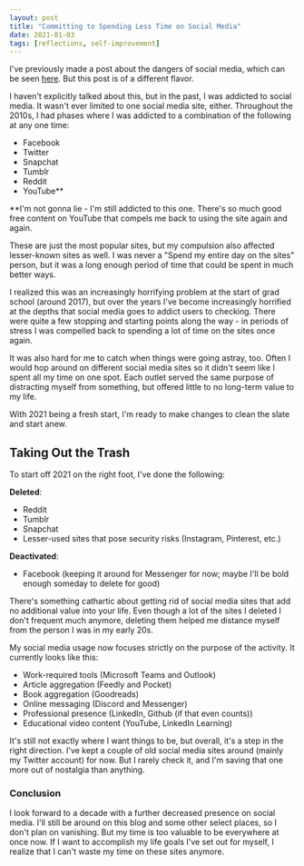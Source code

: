 ```yaml
---
layout: post
title: "Committing to Spending Less Time on Social Media"
date: 2021-01-03
tags: [reflections, self-improvement] 
---
```


I've previously made a post about the dangers of social media, which can be seen [here](https://amanda-park.github.io/2020/07/24/social-media.html). But this post is of a different flavor.

I haven't explicitly talked about this, but in the past, I was addicted to social media. It wasn't ever limited to one social media site, either. Throughout the 2010s, I had phases where I was addicted to a combination of the following at any one time:

* Facebook
* Twitter
* Snapchat
* Tumblr
* Reddit
* YouTube** 

**I'm not gonna lie - I'm still addicted to this one. There's so much good free content on YouTube that compels me back to using the site again and again.

These are just the most popular sites, but my compulsion also affected lesser-known sites as well. I was never a "Spend my entire day on the sites" person, but it was a long enough period of time that could be spent in much better ways. 

I realized this was an increasingly horrifying problem at the start of grad school (around 2017), but over the years I've become increasingly horrified at the depths that social media goes to addict users to checking. There were quite a few stopping and starting points along the way - in periods of stress I was compelled back to spending a lot of time on the sites once again.

It was also hard for me to catch when things were going astray, too. Often I would hop around on different social media sites so it didn't seem like I spent all my time on one spot. Each outlet served the same purpose of distracting myself from something, but offered little to no long-term value to my life.

With 2021 being a fresh start, I'm ready to make changes to clean the slate and start anew.

## Taking Out the Trash

To start off 2021 on the right foot, I've done the following:

**Deleted**:

* Reddit
* Tumblr
* Snapchat
* Lesser-used sites that pose security risks (Instagram, Pinterest, etc.)

**Deactivated**:

* Facebook (keeping it around for Messenger for now; maybe I'll be bold enough someday to delete for good)

There's something cathartic about getting rid of social media sites that add no additional value into your life. Even though a lot of the sites I deleted I don't frequent much anymore, deleting them helped me distance myself from the person I was in my early 20s.

My social media usage now focuses strictly on the purpose of the activity. It currently looks like this:

* Work-required tools (Microsoft Teams and Outlook)
* Article aggregation (Feedly and Pocket)
* Book aggregation (Goodreads)
* Online messaging (Discord and Messenger)
* Professional presence (LinkedIn, Github (if that even counts))
* Educational video content (YouTube, LinkedIn Learning)

It's still not exactly where I want things to be, but overall, it's a step in the right direction. I've kept a couple of old social media sites around (mainly my Twitter account) for now. But I rarely check it, and I'm saving that one more out of nostalgia than anything.

### Conclusion

I look forward to a decade with a further decreased presence on social media. I'll still be around on this blog and some other select places, so I don't plan on vanishing. But my time is too valuable to be everywhere at once now. If I want to accomplish my life goals I've set out for myself, I realize that I can't waste my time on these sites anymore.

